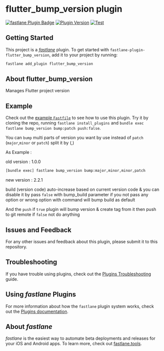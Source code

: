# flutter_bump_version plugin

[![fastlane Plugin Badge](https://rawcdn.githack.com/fastlane/fastlane/master/fastlane/assets/plugin-badge.svg)](https://rubygems.org/gems/fastlane-plugin-flutter_bump_version)
[![Plugin Version](https://badge.fury.io/rb/fastlane-plugin-flutter_bump_version.svg)](https://badge.fury.io/rb/fastlane-plugin-flutter_bump_version)
[![Test](https://github.com/M97Chahboun/fastlane-plugin-flutter_bump_version/actions/workflows/test.yml/badge.svg)](https://github.com/M97Chahboun/fastlane-plugin-flutter_bump_version/actions/workflows/test.yml)
## Getting Started

This project is a [_fastlane_](https://github.com/fastlane/fastlane) plugin. To get started with `fastlane-plugin-flutter_bump_version`, add it to your project by running:

```bash
fastlane add_plugin flutter_bump_version
```

## About flutter_bump_version

Manages Flutter project version

## Example

Check out the [example `Fastfile`](fastlane/Fastfile) to see how to use this plugin. Try it by cloning the repo, running `fastlane install_plugins` and `bundle exec fastlane bump_version bump:patch push:false`.

You can `bump` multi parts of version you want by use instead of `patch` (`major`,`minor` or `patch`) split it by (,)

As Example :

old version : 1.0.0

```sh
[bundle exec] fastlane bump_version bump:major,minor,minor,patch
```
new version : 2.2.1

build (version code) auto-increase based on current version code & you can disable it by pass `false` with bump_build parameter
if you not pass any option or wrong option with command will bump build as default

And the `push` if `true` plugin will bump version & create tag from it then push to git remote if `false` not do anything

## Issues and Feedback

For any other issues and feedback about this plugin, please submit it to this repository.

## Troubleshooting

If you have trouble using plugins, check out the [Plugins Troubleshooting](https://docs.fastlane.tools/plugins/plugins-troubleshooting/) guide.

## Using _fastlane_ Plugins

For more information about how the `fastlane` plugin system works, check out the [Plugins documentation](https://docs.fastlane.tools/plugins/create-plugin/).

## About _fastlane_

_fastlane_ is the easiest way to automate beta deployments and releases for your iOS and Android apps. To learn more, check out [fastlane.tools](https://fastlane.tools).

